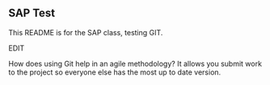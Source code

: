SAP Test
------------------------------------
This README is for the SAP class, testing GIT.

EDIT

How does using Git help in an agile methodology?
It allows you submit work to the project so everyone else has the most up to date version.